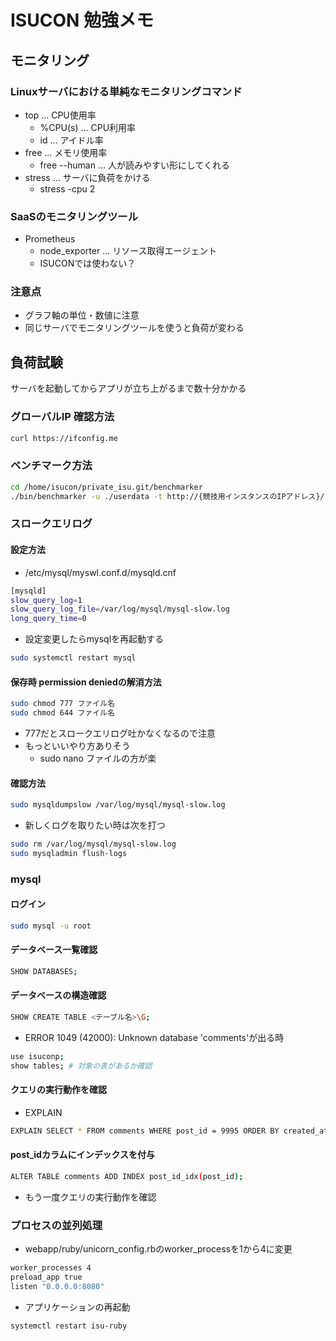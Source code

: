 # ISUCON 勉強メモ

## モニタリング
### Linuxサーバにおける単純なモニタリングコマンド
- top ... CPU使用率
  - %CPU(s) ... CPU利用率
  - id ... アイドル率
- free ... メモリ使用率 
  - free --human ... 人が読みやすい形にしてくれる
- stress ... サーバに負荷をかける
  - stress -cpu 2 
### SaaSのモニタリングツール
- Prometheus
  - node_exporter ... リソース取得エージェント
  - ISUCONでは使わない？
### 注意点
- グラフ軸の単位・数値に注意
- 同じサーバでモニタリングツールを使うと負荷が変わる

## 負荷試験
サーバを起動してからアプリが立ち上がるまで数十分かかる

### グローバルIP 確認方法
```bash
curl https://ifconfig.me
```

### ベンチマーク方法
```bash
cd /home/isucon/private_isu.git/benchmarker
./bin/benchmarker -u ./userdata -t http://{競技用インスタンスのIPアドレス}/
```

### スロークエリログ
#### 設定方法
- /etc/mysql/myswl.conf.d/mysqld.cnf
```bash
[mysqld]
slow_query_log=1
slow_query_log_file=/var/log/mysql/mysql-slow.log
long_query_time=0
```

- 設定変更したらmysqlを再起動する
```bash
sudo systemctl restart mysql
```

#### 保存時 permission deniedの解消方法
```bash
sudo chmod 777 ファイル名
sudo chmod 644 ファイル名
```
- 777だとスロークエリログ吐かなくなるので注意
- もっといいやり方ありそう
  - sudo nano ファイルの方が楽

#### 確認方法
```bash
sudo mysqldumpslow /var/log/mysql/mysql-slow.log 
```

- 新しくログを取りたい時は次を打つ
```bash
sudo rm /var/log/mysql/mysql-slow.log
sudo mysqladmin flush-logs
```

### mysql
#### ログイン
```bash
sudo mysql -u root
```

#### データベース一覧確認
```bash
SHOW DATABASES;
```

#### データベースの構造確認
```bash
SHOW CREATE TABLE <テーブル名>\G;
```
- ERROR 1049 (42000): Unknown database 'comments'が出る時
```bash
use isuconp;
show tables; # 対象の表があるか確認
```

#### クエリの実行動作を確認
- EXPLAIN
```bash
EXPLAIN SELECT * FROM comments WHERE post_id = 9995 ORDER BY created_at DESC LIMIT 3\G
```

#### post_idカラムにインデックスを付与
```bash
ALTER TABLE comments ADD INDEX post_id_idx(post_id);
```
- もう一度クエリの実行動作を確認

### プロセスの並列処理
- webapp/ruby/unicorn_config.rbのworker_processを1から4に変更
```bash
worker_processes 4
preload_app true
listen "0.0.0.0:8080"
```
- アプリケーションの再起動
```bash
systemctl restart isu-ruby
```
